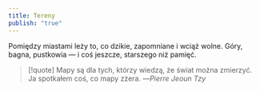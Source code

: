 ```yaml
---
title: Tereny
publish: "true"
---
```

Pomiędzy miastami leży to, co dzikie, zapomniane i wciąż wolne. Góry, bagna, pustkowia — i coś jeszcze, starszego niż pamięć.
>[!quote] Mapy są dla tych, którzy wiedzą, że świat można zmierzyć. Ja spotkałem coś, co mapy zżera.
>—*Pierre Jeoun Tzy*